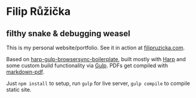 # Filip Růžička
## filthy snake & debugging weasel

This is my personal website/portfolio. See it in action at [filipruzicka.com](https://filipruzicka.com).

Based on [harp-gulp-browsersync-boilerplate](https://github.com/superhighfives/harp-gulp-browsersync-boilerplate), built mostly with [Harp](https://github.com/sintaxi/harp) and some custom build functionality via [Gulp](https://github.com/gulpjs/gulp). PDFs get compiled with [markdown-pdf](https://github.com/alanshaw/markdown-pdf).

Just `npm install` to setup, run `gulp` for live server, `gulp compile` to compile static site.